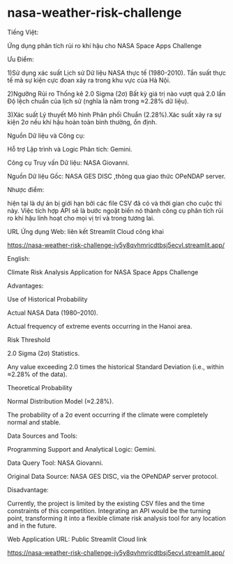 # nasa-weather-risk-challenge
Tiếng Việt:

Ứng dụng phân tích rủi ro khí hậu cho NASA Space Apps Challenge

Ưu Điểm:

1)Sử dụng xác suất Lịch sử	Dữ liệu NASA thực tế (1980-2010).	Tần suất thực tế mà sự kiện cực đoan xảy ra trong khu vực của Hà Nội.

2)Ngưỡng Rủi ro	Thống kê 2.0 Sigma (2σ)	Bất kỳ giá trị nào vượt quá 2.0 lần Độ lệch chuẩn của lịch sử (nghĩa là nằm trong  ≈2.28% dữ liệu).

3)Xác suất Lý thuyết	Mô hình Phân phối Chuẩn (2.28%).Xác suất xảy ra sự kiện 2σ nếu khí hậu hoàn toàn bình thường, ổn định.

Nguồn Dữ liệu và Công cụ:

Hỗ trợ Lập trình và Logic Phân tích: Gemini.

Công cụ Truy vấn Dữ liệu: NASA Giovanni.

Nguồn Dữ liệu Gốc: NASA GES DISC ,thông qua giao thức OPeNDAP server.

Nhược điểm:

hiện tại là dự án bị giới hạn bởi các file CSV đã có và thời gian cho cuộc thi này. Việc tích hợp API sẽ là bước ngoặt biến nó thành công cụ phân tích rủi ro khí hậu linh hoạt cho mọi vị trí và trong tương lai.

URL Ứng dụng Web: liên kết Streamlit Cloud công khai

https://nasa-weather-risk-challenge-jv5y8qvhmrjcdtbsj5ecvl.streamlit.app/

English:

Climate Risk Analysis Application for NASA Space Apps Challenge

Advantages:

Use of Historical Probability

Actual NASA Data (1980–2010).

Actual frequency of extreme events occurring in the Hanoi area.

Risk Threshold

2.0 Sigma (2σ) Statistics.

Any value exceeding 2.0 times the historical Standard Deviation (i.e., within ≈2.28% of the data).

Theoretical Probability

Normal Distribution Model (≈2.28%).

The probability of a 2σ event occurring if the climate were completely normal and stable.

Data Sources and Tools:

Programming Support and Analytical Logic: Gemini.

Data Query Tool: NASA Giovanni.

Original Data Source: NASA GES DISC, via the OPeNDAP server protocol.

Disadvantage:

Currently, the project is limited by the existing CSV files and the time constraints of this competition. Integrating an API would be the turning point, transforming it into a flexible climate risk analysis tool for any location and in the future.

Web Application URL: Public Streamlit Cloud link

https://nasa-weather-risk-challenge-jv5y8qvhmrjcdtbsj5ecvl.streamlit.app/
